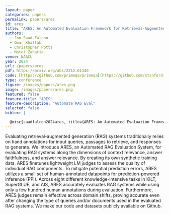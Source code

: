 ```yaml
---
layout: paper
categories: papers
permalink: papers/ares
id: ares
title: "ARES: An Automated Evaluation Framework for Retrieval-Augmented Generation Systems"
authors: 
  - Jon Saad-Falcon
  - Omar Khattab
  - Christopher Potts
  - Matei Zaharia
venue: NAACL
year: 2024
url: /papers/ares
pdf: https://arxiv.org/abs/2212.01340
code: [https://github.com/primeqa/primeqa](https://github.com/stanford-futuredata/ARES/tree/main)
type: conference
figure: /images/papers/ares.png
image: /images/papers/ares.png
featured: false
feature-title: "ARES"
feature-description: "Automate RAG Eval"
selected: false
bibtex: |-

  @misc{saadfalcon2024ares, title={ARES: An Automated Evaluation Framework for Retrieval-Augmented Generation Systems}, author={Jon Saad-Falcon and Omar Khattab and Christopher Potts and Matei Zaharia}, year={2024}, eprint={2311.09476}, archivePrefix={arXiv}, primaryClass={cs.CL} }
---
```


Evaluating retrieval-augmented generation (RAG) systems traditionally relies on 
hand annotations for input queries, passages to retrieve, and responses to generate. 
We introduce ARES, an Automated RAG Evaluation System, for evaluating RAG systems 
along the dimensions of context relevance, answer faithfulness, and answer relevance. 
By creating its own synthetic training data, ARES finetunes lightweight LM judges 
to assess the quality of individual RAG components. To mitigate potential prediction 
errors, ARES utilizes a small set of human-annotated datapoints for prediction-powered 
inference (PPI). Across eight different knowledge-intensive tasks in KILT, SuperGLUE, 
and AIS, ARES accurately evaluates RAG systems while using only a few hundred human 
annotations during evaluation. Furthermore, ARES judges remain effective across 
domain shifts, proving accurate even after changing the type of queries and/or 
documents used in the evaluated RAG systems. We make our code and datasets publicly available on Github.
